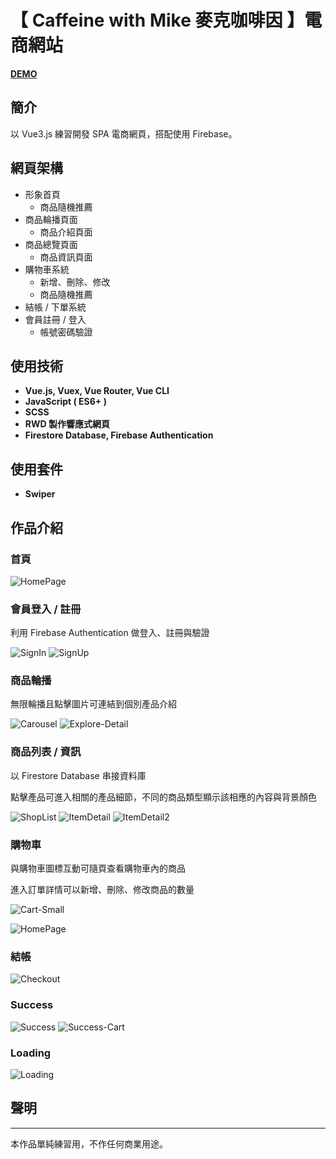 # 【 Caffeine with Mike 麥克咖啡因 】電商網站
**[DEMO](https://chanze7995.github.io/Cafe_E-commerce/)**

## 簡介

以 Vue3.js 練習開發 SPA 電商網頁，搭配使用 Firebase。

## 網頁架構

- 形象首頁
    - 商品隨機推薦
- 商品輪播頁面
    - 商品介紹頁面
- 商品總覽頁面
    - 商品資訊頁面
- 購物車系統
    - 新增、刪除、修改
    - 商品隨機推薦
- 結帳 / 下單系統
- 會員註冊 / 登入
    - 帳號密碼驗證

## 使用技術

- **Vue.js, Vuex, Vue Router, Vue CLI**
- **JavaScript ( ES6+ )**
- **SCSS**
- **RWD 製作響應式網頁**
- **Firestore Database, Firebase Authentication**

## 使用套件


- **Swiper**

## 作品介紹

### 首頁

![HomePage](/static/markdown-img/HomePage.png)
### 會員登入 / 註冊

利用 Firebase Authentication 做登入、註冊與驗證

![SignIn](/static/markdown-img/SignIn.png)
![SignUp](/static/markdown-img/SignUp.png)

### 商品輪播

無限輪播且點擊圖片可連結到個別產品介紹

![Carousel](/static/markdown-img/Carousel.png)
![Explore-Detail](/static/markdown-img/Explore-Detail.png)
### 商品列表 / 資訊

以 Firestore Database 串接資料庫

點擊產品可進入相關的產品細節，不同的商品類型顯示該相應的內容與背景顏色

![ShopList](/static/markdown-img/ShopList.png)
![ItemDetail](/static/markdown-img/ItemDetail.png)
![ItemDetail2](/static/markdown-img/ItemDetail2.png)


### 購物車

與購物車圖標互動可隨頁查看購物車內的商品

進入訂單詳情可以新增、刪除、修改商品的數量

![Cart-Small](/static/markdown-img/Cart-Small.png)

![HomePage](/static/markdown-img/Cart.png)

### 結帳

![Checkout](/static/markdown-img/Checkout.png)

### Success

![Success](/static/markdown-img/Success.png)
![Success-Cart](/static/markdown-img/Success-Cart.png)

### Loading

![Loading](/static/markdown-img/Loading.gif)

## 聲明

---

本作品單純練習用，不作任何商業用途。
